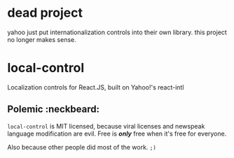 dead project
============

yahoo just put internationalization controls into their own library.  this project no longer makes sense.





local-control
=============

Localization controls for React.JS, built on Yahoo!'s react-intl





Polemic :neckbeard:
-------------------

`local-control` is MIT licensed, because viral licenses and newspeak language modification are evil.  Free is ***only*** free when it's free for everyone.

Also because other people did most of the work.  `;)`
